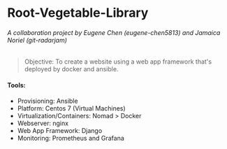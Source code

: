 # Root-Vegetable-Library
###### A collaboration project by Eugene Chen (eugene-chen5813) and Jamaica Noriel (git-radarjam)
> Objective: To create a website using a web app framework that's deployed by docker and ansible. 

#### Tools:
- Provisioning: Ansible
- Platform: Centos 7 (Virtual Machines)
- Virtualization/Containers: Nomad > Docker
- Webserver: nginx
- Web App Framework: Django
- Monitoring: Prometheus and Grafana